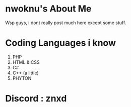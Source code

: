 # nwoknu's About Me
Wsp guys, i dont really post much here except some stuff.
# Coding Languages i know
1. PHP 
2. HTML & CSS
3. C#
4. C++ (a little)
5. PHYTON

# Discord : znxd
